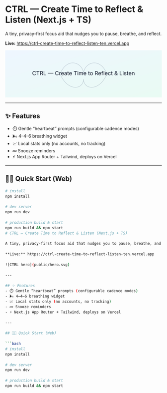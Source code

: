 # CTRL — Create Time to Reflect & Listen (Next.js + TS)

A tiny, privacy-first focus aid that nudges you to pause, breathe, and reflect.

**Live:** https://ctrl-create-time-to-reflect-listen-ten.vercel.app

![CTRL hero](public/hero.svg)

---

## ✨ Features
- ⏱️ Gentle “heartbeat” prompts (configurable cadence modes)
- 🌬️ 4–4–6 breathing widget
- 📈 Local stats only (no accounts, no tracking)
- 💤 Snooze reminders
- ⚡ Next.js App Router + Tailwind, deploys on Vercel

---

## 🧑‍💻 Quick Start (Web)

```bash
# install
npm install

# dev server
npm run dev

# production build & start
npm run build && npm start
# CTRL — Create Time to Reflect & Listen (Next.js + TS)

A tiny, privacy-first focus aid that nudges you to pause, breathe, and reflect.

**Live:** https://ctrl-create-time-to-reflect-listen-ten.vercel.app

![CTRL hero](public/hero.svg)

---

## ✨ Features
- ⏱️ Gentle “heartbeat” prompts (configurable cadence modes)
- 🌬️ 4–4–6 breathing widget
- 📈 Local stats only (no accounts, no tracking)
- 💤 Snooze reminders
- ⚡ Next.js App Router + Tailwind, deploys on Vercel

---

## 🧑‍💻 Quick Start (Web)

```bash
# install
npm install

# dev server
npm run dev

# production build & start
npm run build && npm start
